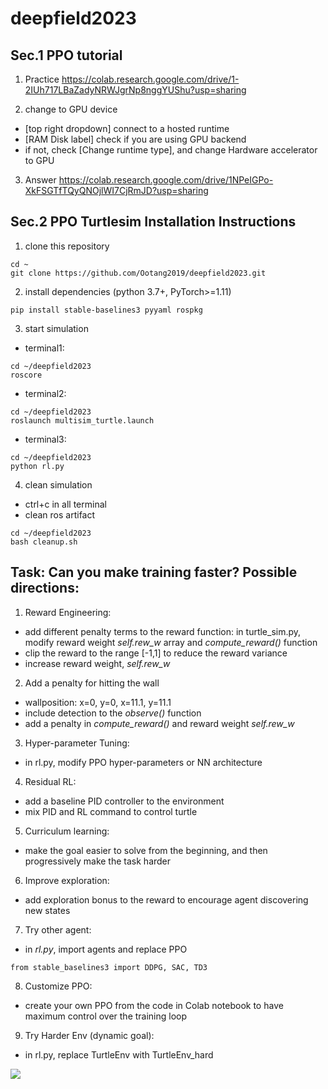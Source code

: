# deepfield2023

## Sec.1 PPO tutorial
1. Practice
https://colab.research.google.com/drive/1-2IUh717LBaZadyNRWJgrNp8nggYUShu?usp=sharing

2. change to GPU device
- [top right dropdown] connect to a hosted runtime
- [RAM Disk label] check if you are using GPU backend
- if not, check [Change runtime type], and change Hardware accelerator to GPU

3. Answer
https://colab.research.google.com/drive/1NPeIGPo-XkFSGTfTQyQNOjlWI7CjRmJD?usp=sharing


## Sec.2 PPO Turtlesim Installation Instructions
1. clone this repository
```
cd ~
git clone https://github.com/Ootang2019/deepfield2023.git
```

2. install dependencies (python 3.7+, PyTorch>=1.11)
```
pip install stable-baselines3 pyyaml rospkg
```

3. start simulation 
- terminal1:
```
cd ~/deepfield2023
roscore
```
- terminal2:
```
cd ~/deepfield2023
roslaunch multisim_turtle.launch
```
- terminal3:
```
cd ~/deepfield2023
python rl.py
```

4. clean simulation
- ctrl+c in all terminal
- clean ros artifact
```
cd ~/deepfield2023
bash cleanup.sh
```

## Task: Can you make training faster? Possible directions:
1. Reward Engineering: 
- add different penalty terms to the reward function: in turtle_sim.py, modify reward weight *self.rew_w* array and *compute_reward()* function
- clip the reward to the range [-1,1] to reduce the reward variance
- increase reward weight, *self.rew_w* 

2. Add a penalty for hitting the wall
- wallposition: x=0, y=0, x=11.1, y=11.1
- include detection to the *observe()* function
- add a penalty in *compute_reward()* and reward weight *self.rew_w*

3. Hyper-parameter Tuning: 
- in rl.py, modify PPO hyper-parameters or NN architecture

4. Residual RL:
- add a baseline PID controller to the environment
- mix PID and RL command to control turtle

5. Curriculum learning: 
- make the goal easier to solve from the beginning, and then progressively make the task harder

6. Improve exploration:
- add exploration bonus to the reward to encourage agent discovering new states

7. Try other agent:
- in *rl.py*, import agents and replace PPO 
```
from stable_baselines3 import DDPG, SAC, TD3
```

8. Customize PPO:
- create your own PPO from the code in Colab notebook to have maximum control over the training loop

9. Try Harder Env (dynamic goal):
- in rl.py, replace TurtleEnv with TurtleEnv_hard

![](https://github.com/Ootang2019/deepfield2023/img/turtle_hard.gif)